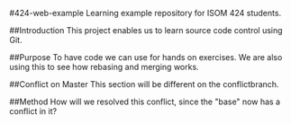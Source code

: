 #424-web-example
Learning example repository for ISOM 424 students.

##Introduction
This project enables us to learn source code control using Git.

##Purpose
To have code we can use for hands on exercises. We are also using this to see how rebasing and merging works.

##Conflict on Master
This section will be different on the conflictbranch.

##Method
How will we resolved this conflict, since the "base" now has a conflict in it?